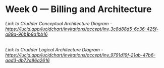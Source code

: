 # Week 0 — Billing and Architecture
###### Link to Crudder Conceptual Architecture Diagram - https://lucid.app/lucidchart/invitations/accept/inv_3c8d88d5-6c36-425f-a89a-96b1b8a1bb16
###### Link to Crudder Logical Architecture Diagram - https://lucid.app/lucidchart/invitations/accept/inv_9791d19f-21ab-47b6-aad3-db72a86a2616
